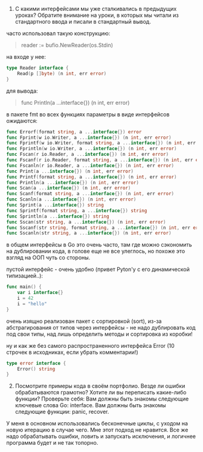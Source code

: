 1. С какими интерфейсами мы уже сталкивались в предыдущих уроках? Обратите внимание на уроки, в которых мы читали из стандартного ввода и писали в стандартный вывод.

часто использовал такую конструкцию:
> reader := bufio.NewReader(os.Stdin)

на входе у нее:
```go
type Reader interface {
    Read(p []byte) (n int, err error)
}
```

для вывода:
> func Println(a ...interface{}) (n int, err error)

в пакете fmt во всех функциях параметры в виде интерфейсов ожидаются:
```go
func Errorf(format string, a ...interface{}) error
func Fprint(w io.Writer, a ...interface{}) (n int, err error)
func Fprintf(w io.Writer, format string, a ...interface{}) (n int, err error)
func Fprintln(w io.Writer, a ...interface{}) (n int, err error)
func Fscan(r io.Reader, a ...interface{}) (n int, err error)
func Fscanf(r io.Reader, format string, a ...interface{}) (n int, err error)
func Fscanln(r io.Reader, a ...interface{}) (n int, err error)
func Print(a ...interface{}) (n int, err error)
func Printf(format string, a ...interface{}) (n int, err error)
func Println(a ...interface{}) (n int, err error)
func Scan(a ...interface{}) (n int, err error)
func Scanf(format string, a ...interface{}) (n int, err error)
func Scanln(a ...interface{}) (n int, err error)
func Sprint(a ...interface{}) string
func Sprintf(format string, a ...interface{}) string
func Sprintln(a ...interface{}) string
func Sscan(str string, a ...interface{}) (n int, err error)
func Sscanf(str string, format string, a ...interface{}) (n int, err error)
func Sscanln(str string, a ...interface{}) (n int, err error)
```

в общем интерфейсы в Go это очень часто, там где можно сэкономить на дублировании кода, в голове еще не все улеглось, но похоже это взгляд на ООП чуть со стороны.

пустой интерфейс - очень удобно (привет Pyton'у с его динамической типизацией..):

```go
func main() {
	var i interface{}
	i = 42
	i = "hello"
}
```

очень изящно реализован пакет с сортировкой (sort), из-за абстрагирования от типов через интерфейсы - не надо дублировать код под свои типы, над лишь определить методы и сортировка из коробки!

ну и как же без самого распространенного интерфейса Error (10 строчек в исходниках, если убрать комментарии!)

```go
type error interface {
    Error() string
}
```

2. Посмотрите примеры кода в своём портфолио. Везде ли ошибки обрабатываются грамотно? Хотите ли вы переписать какие-либо функции? Проверьте себя: Вам должны быть знакомы следующие ключевые слова Go: interface. Вам должны быть знакомы следующие функции: panic, recover.

У меня в основном использовались бесконечные циклы, с уходом на новую итерацию в случае чего. Мне этот подход не нравится.
Все же надо обрабатывать ошибки, ловить и запускать исключения, и логичнее программа будет и не так топорно.